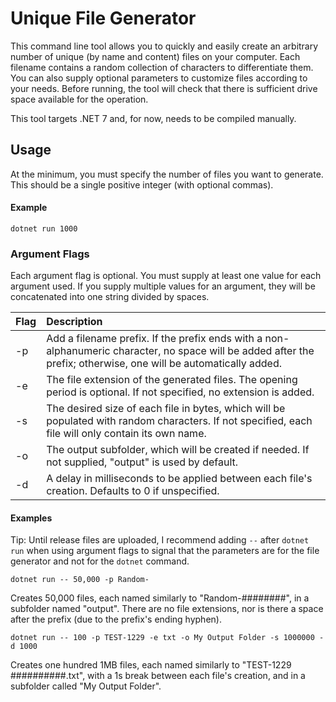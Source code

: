 # Unique File Generator
This command line tool allows you to quickly and easily create an arbitrary number of unique (by name and content) files on your computer. Each filename contains a random collection of characters to differentiate them. You can also supply optional parameters to customize files according to your needs. Before running, the tool will check that there is sufficient drive space available for the operation.

This tool targets .NET 7 and, for now, needs to be compiled manually.

## Usage
At the minimum, you must specify the number of files you want to generate. This should be a single positive integer (with optional commas).

#### Example

```
dotnet run 1000
```

### Argument Flags
Each argument flag is optional. You must supply at least one value for each argument used. If you supply multiple values for an argument, they will be concatenated into one string divided by spaces.

Flag | Description
---- | :----
-p | Add a filename prefix. If the prefix ends with a non-alphanumeric character, no space will be added after the prefix; otherwise, one will be automatically added.
-e | The file extension of the generated files. The opening period is optional. If not specified, no extension is added.
-s | The desired size of each file in bytes, which will be populated with random characters. If not specified, each file will only contain its own name.
-o | The output subfolder, which will be created if needed. If not supplied, "output" is used by default.
-d | A delay in milliseconds to be applied between each file's creation. Defaults to 0 if unspecified.

#### Examples

Tip: Until release files are uploaded, I recommend adding `--` after `dotnet run` when using argument flags to signal that the parameters are for the file generator and not for the `dotnet` command.

```
dotnet run -- 50,000 -p Random-
```
Creates 50,000 files, each named similarly to "Random-########", in a subfolder named "output". There are no file extensions, nor is there a space after the prefix (due to the prefix's ending hyphen).

```
dotnet run -- 100 -p TEST-1229 -e txt -o My Output Folder -s 1000000 -d 1000
```
Creates one hundred 1MB files, each named similarly to "TEST-1229 ##########.txt", with a 1s break between each file's creation, and in a subfolder called "My Output Folder".
